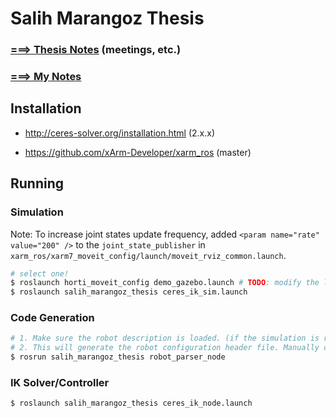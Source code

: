 # Salih Marangoz Thesis

### [===> Thesis Notes](thesis/THESIS_NOTES.md) (meetings, etc.)

### [===> My Notes](thesis/MY_NOTES.md)



## Installation

- http://ceres-solver.org/installation.html (2.x.x)

- https://github.com/xArm-Developer/xarm_ros (master)

## Running

### Simulation

Note: To increase joint states update frequency, added `<param name="rate" value="200" />` to the `joint_state_publisher` in `xarm_ros/xarm7_moveit_config/launch/moveit_rviz_common.launch`.

```bash
# select one!
$ roslaunch horti_moveit_config demo_gazebo.launch # TODO: modify the launch file
$ roslaunch salih_marangoz_thesis ceres_ik_sim.launch
```

### Code Generation

```bash
# 1. Make sure the robot description is loaded. (if the simulation is running then it is loaded)
# 2. This will generate the robot configuration header file. Manually copy the text out (not all of it)
$ rosrun salih_marangoz_thesis robot_parser_node
```

### IK Solver/Controller

```bash
$ roslaunch salih_marangoz_thesis ceres_ik_node.launch
```
